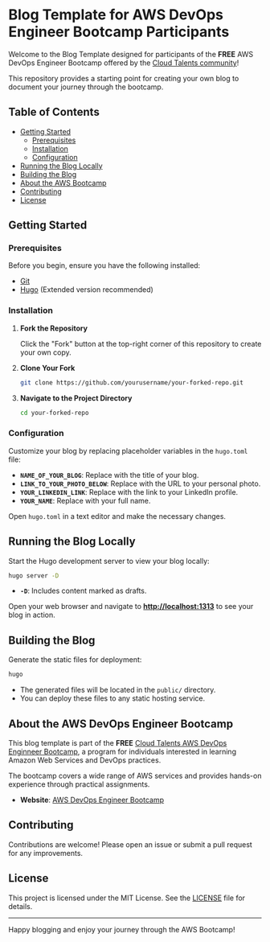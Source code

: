 # Blog Template for AWS DevOps Engineer Bootcamp Participants

Welcome to the Blog Template designed for participants of the **FREE** AWS DevOps Engineer Bootcamp offered by the [Cloud Talents community](https://www.skool.com/cloudtalents/about)! 

This repository provides a starting point for creating your own blog to document your journey through the bootcamp.

## Table of Contents

- [Getting Started](#getting-started)
  - [Prerequisites](#prerequisites)
  - [Installation](#installation)
  - [Configuration](#configuration)
- [Running the Blog Locally](#running-the-blog-locally)
- [Building the Blog](#building-the-blog)
- [About the AWS Bootcamp](#about-the-aws-bootcamp)
- [Contributing](#contributing)
- [License](#license)

## Getting Started

### Prerequisites

Before you begin, ensure you have the following installed:

- [Git](https://git-scm.com/downloads)
- [Hugo](https://gohugo.io/getting-started/installing/) (Extended version recommended)

### Installation

1. **Fork the Repository**

   Click the "Fork" button at the top-right corner of this repository to create your own copy.

2. **Clone Your Fork**

   ```bash
   git clone https://github.com/yourusername/your-forked-repo.git
   ```

3. **Navigate to the Project Directory**

   ```bash
   cd your-forked-repo
   ```

### Configuration

Customize your blog by replacing placeholder variables in the `hugo.toml` file:

- **`NAME_OF_YOUR_BLOG`**: Replace with the title of your blog.
- **`LINK_TO_YOUR_PHOTO_BELOW`**: Replace with the URL to your personal photo.
- **`YOUR_LINKEDIN_LINK`**: Replace with the link to your LinkedIn profile.
- **`YOUR_NAME`**: Replace with your full name.

Open `hugo.toml` in a text editor and make the necessary changes.

## Running the Blog Locally

Start the Hugo development server to view your blog locally:

```bash
hugo server -D
```

- **`-D`**: Includes content marked as drafts.

Open your web browser and navigate to **[http://localhost:1313](http://localhost:1313)** to see your blog in action.

## Building the Blog

Generate the static files for deployment:

```bash
hugo
```

- The generated files will be located in the `public/` directory.
- You can deploy these files to any static hosting service.

## About the AWS DevOps Engineer Bootcamp

This blog template is part of the **FREE** [Cloud Talents AWS DevOps Enginneer Bootcamp](https://www.skool.com/cloudtalents/about), a program for individuals interested in learning Amazon Web Services and DevOps practices. 

The bootcamp covers a wide range of AWS services and provides hands-on experience through practical assignments.

- **Website**: [AWS DevOps Engineer Bootcamp](https://www.skool.com/cloudtalents/about)

## Contributing

Contributions are welcome! Please open an issue or submit a pull request for any improvements.

## License

This project is licensed under the MIT License. See the [LICENSE](LICENSE) file for details.

---

Happy blogging and enjoy your journey through the AWS Bootcamp!